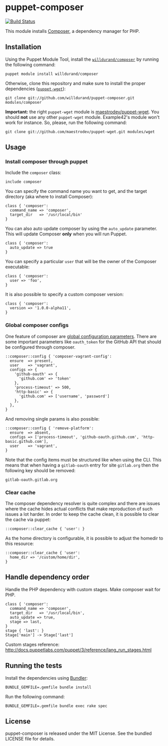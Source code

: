 puppet-composer
===============

[![Build
Status](https://secure.travis-ci.org/willdurand/puppet-composer.png)](http://travis-ci.org/willdurand/puppet-composer)

This module installs [Composer](http://getcomposer.org/), a dependency manager
for PHP.

Installation
------------

Using the Puppet Module Tool, install the
[`willdurand/composer`](http://forge.puppetlabs.com/willdurand/composer) by
running the following command:

    puppet module install willdurand/composer

Otherwise, clone this repository and make sure to install the proper
dependencies ([`puppet-wget`](https://github.com/maestrodev/puppet-wget)):

    git clone git://github.com/willdurand/puppet-composer.git modules/composer

**Important:** the right `puppet-wget` module is
[maestrodev/puppet-wget](https://github.com/maestrodev/puppet-wget). You should
**not** use any other `puppet-wget` module. Example42's module won't work for
instance. So, please, run the following command:

    git clone git://github.com/maestrodev/puppet-wget.git modules/wget


Usage
-----

### Install composer through puppet

Include the `composer` class:

    include composer

You can specify the command name you want to get, and the target directory (aka
where to install Composer):

    class { 'composer':
      command_name => 'composer',
      target_dir   => '/usr/local/bin'
    }

You can also auto update composer by using the `auto_update` parameter. This will
update Composer **only** when you will run Puppet.

    class { 'composer':
      auto_update => true
    }

You can specify a particular `user` that will be the owner of the Composer
executable:

    class { 'composer':
      user => 'foo',
    }

It is also possible to specify a custom composer version:

    class { 'composer':
      version => '1.0.0-alpha11',
    }

### Global composer configs

One feature of composer are [global configuration parameters](https://getcomposer.org/doc/06-config.md#config).
There are some important parameters like ``oauth_token`` for the GitHub API that should be configured through composer.

``` puppet
::composer::config { 'composer-vagrant-config':
  ensure  => present,
  user    => 'vagrant',
  configs => {
    'github-oauth' => {
      'github.com' => 'token'
    },
    'process-timeout' => 500,
    'http-basic' => {
      'github.com' => ['username', 'password']
    },
  },
}
```

And removing single params is also possible:

``` puppet
::composer::config { 'remove-platform':
  ensure  => absent,
  configs => ['process-timeout', 'github-oauth.github.com', 'http-basic.github.com'],
  user    => 'vagrant',
}
```

Note that the config items must be structured like when using the CLI. This means that when having a ``gitlab-oauth`` entry for site ``gitlab.org`` then the following key should be removed:

    gitlab-oauth.gitlab.org

### Clear cache

The composer dependency resolver is quite complex and there are issues where the cache hides actual conflicts that make reproduction of such issues a lot harder.
In order to keep the cache clean, it is possible to clear the cache via puppet:

``` puppet
::composer::clear_cache { 'user': }
```

As the home directory is configurable, it is possible to adjust the homedir to this resource:

``` puppet
::composer::clear_cache { 'user':
  home_dir => '/custom/home/dir',
}
```

Handle dependency order
-----------------------

Handle the PHP dependency with custom stages. Make composer wait for PHP. 

    class { 'composer':
      command_name => 'composer',
      target_dir   => '/usr/local/bin', 
      auto_update => true, 
      stage => last,
    }
    stage { 'last': }
    Stage['main'] -> Stage['last']

Custom stages reference: http://docs.puppetlabs.com/puppet/3/reference/lang_run_stages.html

Running the tests
-----------------

Install the dependencies using [Bundler](http://gembundler.com):

    BUNDLE_GEMFILE=.gemfile bundle install

Run the following command:

    BUNDLE_GEMFILE=.gemfile bundle exec rake spec


License
-------

puppet-composer is released under the MIT License. See the bundled LICENSE file
for details.
